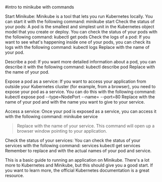 #intro to minikube with commands

Start Minikube: Minikube is a tool that lets you run Kubernetes locally. You can start it with the following command:
minikube start
Check the status of your pods: A pod is the smallest and simplest unit in the Kubernetes object model that you create or deploy. You can check the status of your pods with the following command:
kubectl get pods
Check the logs of a pod: If you want to see what's happening inside one of your pods, you can check its logs with the following command:
kubectl logs <pod-name>
Replace <pod-name> with the name of your pod.

Describe a pod: If you want more detailed information about a pod, you can describe it with the following command:
kubectl describe pod <pod-name>
Replace <pod-name> with the name of your pod.

Expose a pod as a service: If you want to access your application from outside your Kubernetes cluster (for example, from a browser), you need to expose your pod as a service. You can do this with the following command:
kubectl expose pod <pod-name> --type=NodePort --name=<service-name> --port=80
Replace <pod-name> with the name of your pod and <service-name> with the name you want to give to your service.

Access a service: Once your pod is exposed as a service, you can access it with the following command:
minikube service <service-name>

> Replace <service-name> with the name of your service. This command will open up a browser window pointing to your application.

Check the status of your services: You can check the status of your services with the following command:
services
kubectl get services
Remember to replace <pod-name> and <service-name> with the actual names of your pod and service.

This is a basic guide to running an application on Minikube. There's a lot more to Kubernetes and Minikube, but this should give you a good start. If you want to learn more, the official Kubernetes documentation is a great resource.
